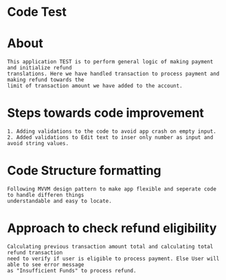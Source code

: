 # Code Test

# About

    This application TEST is to perform general logic of making payment and initialize refund 
    translations. Here we have handled transaction to process payment and making refund towards the 
    limit of transaction amount we have added to the account.

# Steps towards code improvement

    1. Adding validations to the code to avoid app crash on empty input.
    2. Added validations to Edit text to inser only number as input and avoid string values.

# Code Structure formatting

    Following MVVM design pattern to make app flexible and seperate code to handle differen things
    understandable and easy to locate.

# Approach to check refund eligibility

    Calculating previous transaction amount total and calculating total refund transaction 
    need to verify if user is eligible to process payment. Else User will able to see error message
    as "Insufficient Funds" to process refund.
